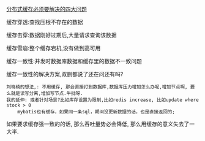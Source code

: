 [分布式缓存必须要解决的四大问题](https://mp.weixin.qq.com/s/KOrJqJgOHLXjDnNPWe4_Mg)

缓存穿透:查找压根不存在的数据

缓存击穿:数据刚好过期后,大量请求查询该数据

缓存雪崩:整个缓存宕机,没有做到高可用

缓存一致性:并发时数据库数据和缓存里的数据不一致问题

缓存一致性的解决方案,双删都说了还在问还有吗? 

    刘晓楠的想法,: 不用缓存, 那会直接打到数据库,数据库压力增加怎么办呢,增加节点啊, 要么就是读写分离,增加写节点.牛批呀.
    我的延伸: 或者针对场景?比如库存设置为限制,比如redis increase, 比如update where stock > 0
        mybatis也有缓存，如果同一条sql，期间没更新数据的话，也是直接返回的;

如果要求缓存强一致的的话, 那么吞吐量势必会降低, 那么用缓存的意义失去了一大半.
